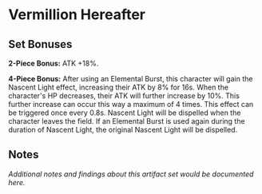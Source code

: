 # Vermillion Hereafter

## Set Bonuses

**2-Piece Bonus:** ATK +18%.

**4-Piece Bonus:** After using an Elemental Burst, this character will gain the Nascent Light effect, increasing their ATK by 8% for 16s. When the character's HP decreases, their ATK will further increase by 10%. This further increase can occur this way a maximum of 4 times. This effect can be triggered once every 0.8s. Nascent Light will be dispelled when the character leaves the field. If an Elemental Burst is used again during the duration of Nascent Light, the original Nascent Light will be dispelled.

## Notes

*Additional notes and findings about this artifact set would be documented here.*

